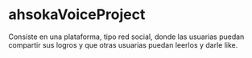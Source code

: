 # ahsokaVoiceProject
Consiste en una plataforma, tipo red social, donde las usuarias puedan compartir sus logros y que otras usuarias puedan leerlos y darle like.
